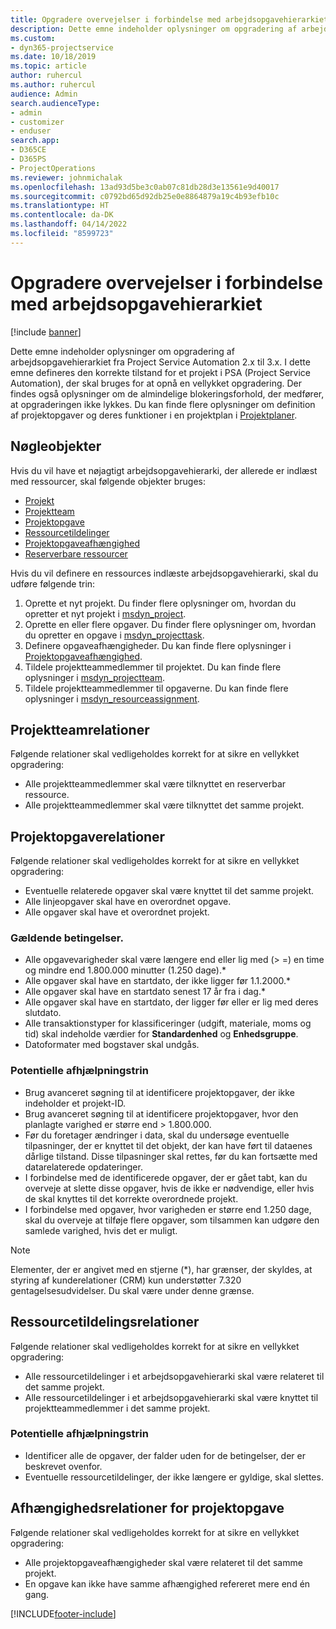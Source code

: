 ```yaml
---
title: Opgradere overvejelser i forbindelse med arbejdsopgavehierarkiet
description: Dette emne indeholder oplysninger om opgradering af arbejdsopgavehierarkiet fra Project Service Automation 2.x til 3.x.
ms.custom:
- dyn365-projectservice
ms.date: 10/18/2019
ms.topic: article
author: ruhercul
ms.author: ruhercul
audience: Admin
search.audienceType:
- admin
- customizer
- enduser
search.app:
- D365CE
- D365PS
- ProjectOperations
ms.reviewer: johnmichalak
ms.openlocfilehash: 13ad93d5be3c0ab07c81db28d3e13561e9d40017
ms.sourcegitcommit: c0792bd65d92db25e0e8864879a19c4b93efb10c
ms.translationtype: HT
ms.contentlocale: da-DK
ms.lasthandoff: 04/14/2022
ms.locfileid: "8599723"
---
```

# <a name="upgrade-considerations-for-the-work-breakdown-structure"></a>Opgradere overvejelser i forbindelse med arbejdsopgavehierarkiet

[!include [banner](../includes/psa-now-project-operations.md)]

Dette emne indeholder oplysninger om opgradering af arbejdsopgavehierarkiet fra Project Service Automation 2.x til 3.x. I dette emne defineres den korrekte tilstand for et projekt i PSA (Project Service Automation), der skal bruges for at opnå en vellykket opgradering. Der findes også oplysninger om de almindelige blokeringsforhold, der medfører, at opgraderingen ikke lykkes. Du kan finde flere oplysninger om definition af projektopgaver og deres funktioner i en projektplan i [Projektplaner](project-creating.md).

## <a name="key-entities"></a>Nøgleobjekter
Hvis du vil have et nøjagtigt arbejdsopgavehierarki, der allerede er indlæst med ressourcer, skal følgende objekter bruges:

- [Projekt](/dynamics365/customerengagement/on-premises/developer/entities/msdyn_project)
- [Projektteam](/dynamics365/customerengagement/on-premises/developer/entities/msdyn_projectteam)
- [Projektopgave](/dynamics365/customerengagement/on-premises/developer/entities/msdyn_projecttask)
- [Ressourcetildelinger](/dynamics365/customerengagement/on-premises/developer/entities/msdyn_resourceassignment)
- [Projektopgaveafhængighed](/dynamics365/customerengagement/on-premises/developer/entities/msdyn_projecttaskdependency)
- [Reserverbare ressourcer](/dynamics365/customerengagement/on-premises/developer/entities/bookableresource)

Hvis du vil definere en ressources indlæste arbejdsopgavehierarki, skal du udføre følgende trin:

1. Oprette et nyt projekt. Du finder flere oplysninger om, hvordan du opretter et nyt projekt i [msdyn_project](/dynamics365/customerengagement/on-premises/developer/entities/msdyn_project).
2. Oprette en eller flere opgaver. Du finder flere oplysninger om, hvordan du opretter en opgave i [msdyn_projecttask](/dynamics365/customerengagement/on-premises/developer/entities/msdyn_projecttask).
3. Definere opgaveafhængigheder. Du kan finde flere oplysninger i [Projektopgaveafhængighed](/dynamics365/customerengagement/on-premises/developer/entities/msdyn_projecttaskdependency).
4. Tildele projektteammedlemmer til projektet. Du kan finde flere oplysninger i [msdyn_projectteam](/dynamics365/customerengagement/on-premises/developer/entities/msdyn_projectteam).
5. Tildele projektteammedlemmer til opgaverne. Du kan finde flere oplysninger i [msdyn_resourceassignment](/dynamics365/customerengagement/on-premises/developer/entities/msdyn_resourceassignment).

## <a name="project-team-relationships"></a>Projektteamrelationer

Følgende relationer skal vedligeholdes korrekt for at sikre en vellykket opgradering:
- Alle projektteammedlemmer skal være tilknyttet en reserverbar ressource.
- Alle projektteammedlemmer skal være tilknyttet det samme projekt. 

## <a name="project-task-relationships"></a>Projektopgaverelationer
Følgende relationer skal vedligeholdes korrekt for at sikre en vellykket opgradering:

- Eventuelle relaterede opgaver skal være knyttet til det samme projekt.
- Alle linjeopgaver skal have en overordnet opgave.
- Alle opgaver skal have et overordnet projekt.

### <a name="valid-conditions"></a>Gældende betingelser.

- Alle opgavevarigheder skal være længere end eller lig med (> =) en time og mindre end 1.800.000 minutter (1.250 dage).*
- Alle opgaver skal have en startdato, der ikke ligger før 1.1.2000.*
- Alle opgaver skal have en startdato senest 17 år fra i dag.*
- Alle opgaver skal have en startdato, der ligger før eller er lig med deres slutdato.
- Alle transaktionstyper for klassificeringer (udgift, materiale, moms og tid) skal indeholde værdier for **Standardenhed** og **Enhedsgruppe**.
- Datoformater med bogstaver skal undgås.

### <a name="potential-mitigation-steps"></a>Potentielle afhjælpningstrin
- Brug avanceret søgning til at identificere projektopgaver, der ikke indeholder et projekt-ID.
- Brug avanceret søgning til at identificere projektopgaver, hvor den planlagte varighed er større end > 1.800.000.
- Før du foretager ændringer i data, skal du undersøge eventuelle tilpasninger, der er knyttet til det objekt, der kan have ført til dataenes dårlige tilstand. Disse tilpasninger skal rettes, før du kan fortsætte med datarelaterede opdateringer.
- I forbindelse med de identificerede opgaver, der er gået tabt, kan du overveje at slette disse opgaver, hvis de ikke er nødvendige, eller hvis de skal knyttes til det korrekte overordnede projekt.
- I forbindelse med opgaver, hvor varigheden er større end 1.250 dage, skal du overveje at tilføje flere opgaver, som tilsammen kan udgøre den samlede varighed, hvis det er muligt.

> [!NOTE]
> Elementer, der er angivet med en stjerne (\*), har grænser, der skyldes, at styring af kunderelationer (CRM) kun understøtter 7.320 gentagelsesudvidelser. Du skal være under denne grænse.

## <a name="resource-assignment-relationships"></a>Ressourcetildelingsrelationer
Følgende relationer skal vedligeholdes korrekt for at sikre en vellykket opgradering:

- Alle ressourcetildelinger i et arbejdsopgavehierarki skal være relateret til det samme projekt.
- Alle ressourcetildelinger i et arbejdsopgavehierarki skal være knyttet til projektteammedlemmer i det samme projekt.

### <a name="potential-mitigation-steps"></a>Potentielle afhjælpningstrin
- Identificer alle de opgaver, der falder uden for de betingelser, der er beskrevet ovenfor.  
- Eventuelle ressourcetildelinger, der ikke længere er gyldige, skal slettes.

## <a name="project-task-dependency-relationships"></a>Afhængighedsrelationer for projektopgave
Følgende relationer skal vedligeholdes korrekt for at sikre en vellykket opgradering:

- Alle projektopgaveafhængigheder skal være relateret til det samme projekt.
- En opgave kan ikke have samme afhængighed refereret mere end én gang.


[!INCLUDE[footer-include](../includes/footer-banner.md)]
